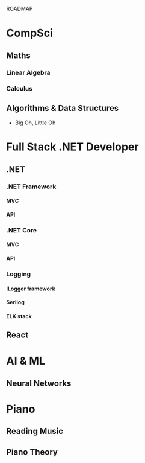ROADMAP

# CompSci
## Maths
### Linear Algebra
### Calculus

## Algorithms & Data Structures
- Big Oh, Little Oh

# Full Stack .NET Developer
## .NET

### .NET Framework
#### MVC
#### API

### .NET Core
#### MVC
#### API

### Logging
#### ILogger framework
#### Serilog
#### ELK stack

## React

# AI & ML
## Neural Networks

# Piano
## Reading Music
## Piano Theory
